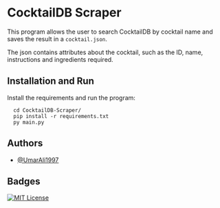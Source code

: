 
# CocktailDB Scraper

This program allows the user to search CocktailDB by cocktail name and saves the result in a `cocktail.json`.

The json contains attributes about the cocktail, such as the ID, name, instructions and ingredients required.

## Installation and Run

Install the requirements and run the program:

```python3
  cd CocktailDB-Scraper/
  pip install -r requirements.txt
  py main.py
```

## Authors

- [@UmarAli1997](https://www.github.com/UmarAli1997)


## Badges

[![MIT License](https://img.shields.io/badge/License-MIT-green.svg)](https://choosealicense.com/licenses/mit/)


